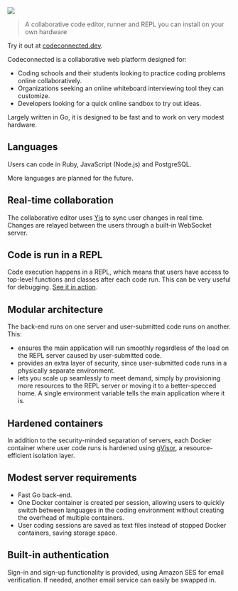 ![](https://user-images.githubusercontent.com/54257961/195213021-b774d384-d18e-43a2-8dd6-36a2189eb67c.png)

> A collaborative code editor, runner and REPL you can install on your own hardware

Try it out at [codeconnected.dev](https://codeconnected.dev).

Codeconnected is a collaborative web platform designed for:

- Coding schools and their students looking to practice coding problems online collaboratively.
- Organizations seeking an online whiteboard interviewing tool they can customize.
- Developers looking for a quick online sandbox to try out ideas.

Largely written in Go, it is designed to be fast and to work on very modest hardware.

## Languages

Users can code in Ruby, JavaScript (Node.js) and PostgreSQL.

More languages are planned for the future.

## Real-time collaboration

The collaborative editor uses [Yjs](https://github.com/yjs/yjs) to sync user changes in real time. Changes are relayed between the users through a built-in WebSocket server.

## Code is run in a REPL

Code execution happens in a REPL, which means that users have access to top-level functions and classes after each code run. This can be very useful for debugging. [See it in action](https://youtu.be/VM8BqIv8mUw).

## Modular architecture

The back-end runs on one server and user-submitted code runs on another. This:

- ensures the main application will run smoothly regardless of the load on the REPL server caused by user-submitted code.
- provides an extra layer of security, since user-submitted code runs in a physically separate environment.
- lets you scale up seamlessly to meet demand, simply by provisioning more resources to the REPL server or moving it to a better-specced home. A single environment variable tells the main application where it is.

## Hardened containers

In addition to the security-minded separation of servers, each Docker container where user code runs is hardened using [gVisor](https://gvisor.dev), a resource-efficient isolation layer.

## Modest server requirements

- Fast Go back-end.
- One Docker container is created per session, allowing users to quickly switch between languages in the coding environment without creating the overhead of multiple containers.
- User coding sessions are saved as text files instead of stopped Docker containers, saving storage space.

## Built-in authentication

Sign-in and sign-up functionality is provided, using Amazon SES for email verification. If needed, another email service can easily be swapped in.
